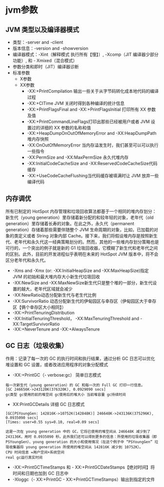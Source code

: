 # jvm参数
## JVM 类型以及编译器模式
- 类型：-server and -client
- 版本信息：-version and -showversion
- 编译器模式：-Xint（解释模式 执行所有【慢】）, -Xcomp（JIT 编译器少部分功能）, 和 -	Xmixed（混合模式）
- 参数分类和即时（JIT）编译器诊断
- 标准参数
    - X参数
    - XX参数
        - -XX:+PrintCompilation 输出一些关于从字节码转化成本地代码的编译过程
        - -XX:+CITime JVM 关闭时得到各种编译的统计信息
        - -XX:+PrintFlagsFinal and -XX:+PrintFlagsInitial 打印所有 XX 参数及值
        - -XX:+PrintCommandLineFlags打印出那些已经被用户或者 JVM 设置过的详细的 XX 参数的名称和值 
        - -XX:+HeapDumpOnOutOfMemoryError and -XX:HeapDumpPath 堆内存快照
        - -XX:OnOutOfMemoryError 当内存溢发生时，我们甚至可以可以执行一些指令
        - -XX:PermSize and -XX:MaxPermSize 永久代堆内存
        - -XX:InitialCodeCacheSize and -XX:ReservedCodeCacheSize代码缓存
        - -XX:+UseCodeCacheFlushing当代码缓存被填满时让 JVM 放弃一些编译代码
## 内存调优
所有已制定的 HotSpot 内存管理和垃圾回收算法都基于一个相同的堆内存划分：新生代（young generation）里存储着新分配的和较年轻的对象，老年代（old generation）里存储着长寿的对象。在此之外，永久代（permanent generation）存储着那些需要伴随整个 JVM 生命周期的对象，比如，已加载的对象的类定义或者 String 对象内部 Cache。接下来，我们将假设堆内存是按照新生代、老年代和永久代这一经典策略划分的。然而，其他的一些堆内存划分策略也是可行的，一个突出的例子就是新的 G1 垃圾回收器，它模糊了新生代和老年代之间的区别。此外，目前的开发进程似乎表明在未来的 HotSpot JVM 版本中，将不会区分老年代和永久代。
- -Xms and -Xmx (or: -XX:InitialHeapSize and -XX:MaxHeapSize)指定 JVM 的初始和最大堆内存大小新生代垃圾回收
- -XX:NewSize and -XX:MaxNewSize新生代只是整个堆的一部分，新生代设置的越大，老年代区域就会减少
- -XX:NewRatio动态分配新生代与老生代比例
- -XX:SurvivorRatio 动态分配新生代的伊甸园区与幸存区（伊甸园区大于幸存区【俩个幸存区大小相同】）
- -XX:+PrintTenuringDistribution
- -XX:InitialTenuringThreshold， -XX:MaxTenuringThreshold and -XX:TargetSurvivorRatio
- -XX:+NeverTenure and -XX:+AlwaysTenure
 
## GC 日志（垃圾收集）
作用：记录了每一次的 GC 的执行时间和执行结果，通过分析 GC 日志可以优化堆设置和 GC 设置，或者改进应用程序的对象分配模式
- -XX:+PrintGC（- verbose:gc） 简单日志模式
```
每一次新生代（young generation）的 GC 和每一次的 Full GC 打印一行信息。
[GC 246656K->243120K(376320K), 0.0929090 secs]
gc类型 gc使用的前的堆空间 gc使用后的堆大小 当前堆容量 gc持续时间
```
- XX:PrintGCDetails 详细 GC 日志模式
```
[GC[PSYoungGen: 142816K->10752K(142848K)] 246648K->243136K(375296K), 0.0935090 secs]
[Times: user=0.55 sys=0.10, real=0.09 secs]

这是一次在 young generation 中的 GC，它将已使用的堆空间从 246648K 减少到了 243136K，用时 0.0935090 秒。此外我们还可以得到更多的信息：所使用的垃圾收集器（即 PSYoungGen）、young generation 的大小和使用情况（在这个例子中 “PSYoungGen” 垃圾收集器将 young generation 所使用的堆空间从 142816K 减少到 10752K）。
CPU 时间信息 =用户空间+系统空间
real gc运行真实时间
```
- -XX:+PrintGCTimeStamps 和 - XX:+PrintGCDateStamps【绝对时间】将时间和日期也加到 GC 日志中
- -Xloggc（- XX:+PrintGC - XX:+PrintGCTimeStamps）输出到指定的文件
